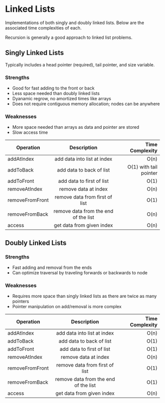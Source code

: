 # Linked Lists

Implementations of both singly and doubly linked lists. Below are the associated time complexities of each.

Recursion is generally a good approach to linked list problems.

## Singly Linked Lists

Typically includes a head pointer (required), tail pointer, and size variable.

### Strengths
- Good for fast adding to the front or back
- Less space needed than doubly linked lists
- Dyanamic regrow, no amortized times like arrays
- Does not require contiguous memory allocation; nodes can be anywhere

### Weaknesses
- More space needed than arrays as data and pointer are stored
- Slow access time

| Operation             | Description                         | Time Complexity  |
| -------------------- |:----------------------------------:| --------------------:|
| addAtIndex           | add data into list at index         | O(n)                     |
| addToBack           | add data to back of list             | O(1) with tail pointer     |
| addToFront           | add data to first of list           | O(1)                      |
| removeAtIndex       | remove data at index                 | O(n)                  |
| removeFromFront     | remove data from first of list       | O(1)                     |
| removeFromBack     | remove data from the end of the list  | O(n)                     |
| access             | get data from given index             | O(n)                      |


## Doubly Linked Lists

### Strengths
- Fast adding and removal from the ends
- Can optimize traversal by traveling forwards or backwards to node

### Weaknesses
- Requires more space than singly linked lists as there are twice as many pointers
- Pointer manipulation on add/removal is more complex

| Operation             | Description                         | Time Complexity  |
| -------------------- |:----------------------------------:| --------------------:|
| addAtIndex           | add data into list at index         | O(n)                     |
| addToBack           | add data to back of list             | O(1)                     |
| addToFront           | add data to first of list           | O(1)                      |
| removeAtIndex       | remove data at index                 | O(n)                  |
| removeFromFront     | remove data from first of list       | O(1)                     |
| removeFromBack     | remove data from the end of the list  | O(1)                     |
| access             | get data from given index             | O(n)                      |
